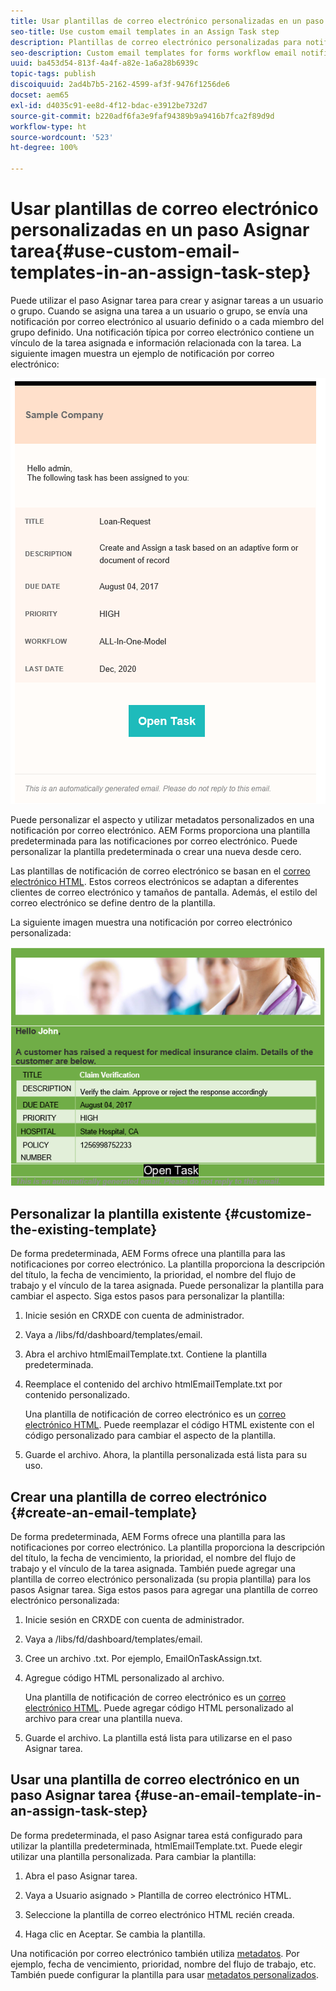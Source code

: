 ```yaml
---
title: Usar plantillas de correo electrónico personalizadas en un paso Asignar tarea
seo-title: Use custom email templates in an Assign Task step
description: Plantillas de correo electrónico personalizadas para notificaciones de correo electrónico de flujo de trabajo de formularios
seo-description: Custom email templates for forms workflow email notifications
uuid: ba453d54-813f-4a4f-a82e-1a6a28b6939c
topic-tags: publish
discoiquuid: 2ad4b7b5-2162-4599-af3f-9476f1256de6
docset: aem65
exl-id: d4035c91-ee8d-4f12-bdac-e3912be732d7
source-git-commit: b220adf6fa3e9faf94389b9a9416b7fca2f89d9d
workflow-type: ht
source-wordcount: '523'
ht-degree: 100%

---
```


# Usar plantillas de correo electrónico personalizadas en un paso Asignar tarea{#use-custom-email-templates-in-an-assign-task-step}

Puede utilizar el paso Asignar tarea para crear y asignar tareas a un usuario o grupo. Cuando se asigna una tarea a un usuario o grupo, se envía una notificación por correo electrónico al usuario definido o a cada miembro del grupo definido. Una notificación típica por correo electrónico contiene un vínculo de la tarea asignada e información relacionada con la tarea. La siguiente imagen muestra un ejemplo de notificación por correo electrónico:

![Notificación por correo electrónico con plantilla predeterminada](do-not-localize/default_email_template_new.png)

Puede personalizar el aspecto y utilizar metadatos personalizados en una notificación por correo electrónico. AEM Forms proporciona una plantilla predeterminada para las notificaciones por correo electrónico. Puede personalizar la plantilla predeterminada o crear una nueva desde cero.

Las plantillas de notificación de correo electrónico se basan en el [correo electrónico HTML](https://es.wikipedia.org/wiki/Correo_HTML). Estos correos electrónicos se adaptan a diferentes clientes de correo electrónico y tamaños de pantalla. Además, el estilo del correo electrónico se define dentro de la plantilla.

La siguiente imagen muestra una notificación por correo electrónico personalizada:

![Notificación por correo electrónico con plantilla personalizada](do-not-localize/customized-email.png)

## Personalizar la plantilla existente {#customize-the-existing-template}

De forma predeterminada, AEM Forms ofrece una plantilla para las notificaciones por correo electrónico. La plantilla proporciona la descripción del título, la fecha de vencimiento, la prioridad, el nombre del flujo de trabajo y el vínculo de la tarea asignada. Puede personalizar la plantilla para cambiar el aspecto. Siga estos pasos para personalizar la plantilla:

1. Inicie sesión en CRXDE con cuenta de administrador.

1. Vaya a /libs/fd/dashboard/templates/email.

1. Abra el archivo htmlEmailTemplate.txt. Contiene la plantilla predeterminada.

1. Reemplace el contenido del archivo htmlEmailTemplate.txt por contenido personalizado.

   Una plantilla de notificación de correo electrónico es un [correo electrónico HTML](https://es.wikipedia.org/wiki/Correo_HTML). Puede reemplazar el código HTML existente con el código personalizado para cambiar el aspecto de la plantilla.

1. Guarde el archivo. Ahora, la plantilla personalizada está lista para su uso.

## Crear una plantilla de correo electrónico {#create-an-email-template}

De forma predeterminada, AEM Forms ofrece una plantilla para las notificaciones por correo electrónico. La plantilla proporciona la descripción del título, la fecha de vencimiento, la prioridad, el nombre del flujo de trabajo y el vínculo de la tarea asignada. También puede agregar una plantilla de correo electrónico personalizada (su propia plantilla) para los pasos Asignar tarea. Siga estos pasos para agregar una plantilla de correo electrónico personalizada:

1. Inicie sesión en CRXDE con cuenta de administrador.

1. Vaya a /libs/fd/dashboard/templates/email.

1. Cree un archivo .txt. Por ejemplo, EmailOnTaskAssign.txt.

1. Agregue código HTML personalizado al archivo.

   Una plantilla de notificación de correo electrónico es un [correo electrónico HTML](https://es.wikipedia.org/wiki/Correo_HTML). Puede agregar código HTML personalizado al archivo para crear una plantilla nueva.

1. Guarde el archivo. La plantilla está lista para utilizarse en el paso Asignar tarea.

## Usar una plantilla de correo electrónico en un paso Asignar tarea {#use-an-email-template-in-an-assign-task-step}

De forma predeterminada, el paso Asignar tarea está configurado para utilizar la plantilla predeterminada, htmlEmailTemplate.txt. Puede elegir utilizar una plantilla personalizada. Para cambiar la plantilla:

1. Abra el paso Asignar tarea.

1. Vaya a Usuario asignado > Plantilla de correo electrónico HTML.

1. Seleccione la plantilla de correo electrónico HTML recién creada.

1. Haga clic en Aceptar. Se cambia la plantilla.

Una notificación por correo electrónico también utiliza [metadatos](../../forms/using/use-metadata-in-email-notifications.md). Por ejemplo, fecha de vencimiento, prioridad, nombre del flujo de trabajo, etc. También puede configurar la plantilla para usar [metadatos personalizados](../../forms/using/use-metadata-in-email-notifications.md#using-custom-metadata-in-an-email-notification).
